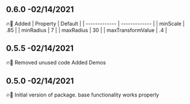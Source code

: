 ## 0.6.0 -02/14/2021
🔥🚀
Added
| Property  | Default |
| ------------- | ------------- |
| minScale  | .85 |
| minRadius  | 7 |
| maxRadius  | 30 |
| maxTransformValue  | .4 |


## 0.5.5 -02/14/2021
🔥🚀
Removed unused code
Added Demos

## 0.5.0 -02/14/2021
🔥🚀
Initial version of package. base functionality works properly